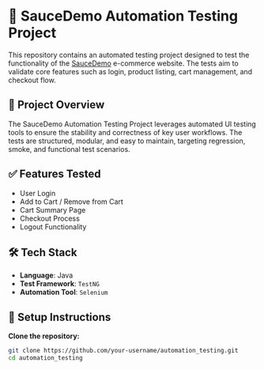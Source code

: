 # 🧪 SauceDemo Automation Testing Project

This repository contains an automated testing project designed to test the functionality of the [SauceDemo](https://www.saucedemo.com/) e-commerce website. The tests aim to validate core features such as login, product listing, cart management, and checkout flow.

## 🚀 Project Overview

The SauceDemo Automation Testing Project leverages automated UI testing tools to ensure the stability and correctness of key user workflows. The tests are structured, modular, and easy to maintain, targeting regression, smoke, and functional test scenarios.

## ✅ Features Tested

- User Login
- Add to Cart / Remove from Cart
- Cart Summary Page
- Checkout Process
- Logout Functionality

## 🛠️ Tech Stack

- **Language**: Java
- **Test Framework**: `TestNG` 
- **Automation Tool**: `Selenium`


## 🔧 Setup Instructions

**Clone the repository:**
   ```bash
   git clone https://github.com/your-username/automation_testing.git
   cd automation_testing
   ```

